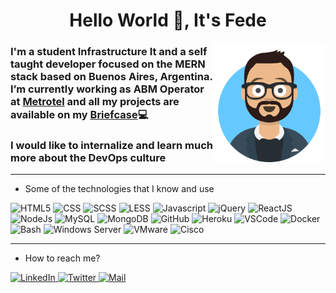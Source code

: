 <h1 align="center">Hello World 👋, It's Fede</h1>

<img align="right" alt="GIF" src="avataaars.png" width="180px" />

<h3 align="left"> I'm a student Infrastructure It and a self taught developer focused on the MERN stack based on Buenos Aires, Argentina. I’m currently working as ABM Operator at 
  <a href="https://www.metrotel.com.ar/" target="_blank">Metrotel</a> and all my projects are available on my <a href="https://fedeberbara.github.io/Portafolio-Fede/" target="_blank">Briefcase</a>💻</h3>

<h3 aling="left">I would like to internalize and learn much more about the DevOps culture</h3>

----
- Some of the technologies that I know and use

<p>
  <img alt="HTML5" src="https://img.shields.io/badge/-HTML5-0D1117?logo=html5&logoColor=E34F26&style=plastic"/>
  <img alt="CSS" src="https://img.shields.io/badge/-CSS3-0D1117?logo=css3&logoColor=0769AD&style=plastic"/>
  <img alt="SCSS" src="https://img.shields.io/badge/-Sass-0D1117?logo=sass&logoColor=CF649A&style=plastic"/>
  <img alt="LESS" src="https://img.shields.io/badge/-Less-0D1117?logo=Less&logoColor=2496Ed&style=plastic"/>
  <img alt="Javascript" src="https://img.shields.io/badge/-JavaScript-0D1117?logo=javascript&logoColor=F7DF1E&style=plastic"/>
  <img alt="jQuery" src="https://img.shields.io/badge/-JQuery-0D1117?logo=jquery&logoColor=0769AD&style=plastic"/>
  <img alt="ReactJS" src="https://img.shields.io/badge/-ReactJS-0D1117?logo=react&logoColor=61DAFB&style=plastic"/>
  <img alt="NodeJs" src="https://img.shields.io/badge/-NodeJS-0D1117?logo=Node.js&logoColor=339933&style=plastic"/>
  <img alt="MySQL" src="https://img.shields.io/badge/-MySQL-0D1117?logo=MySQL&logoColor=blue&style=plastic"/>
  <img alt="MongoDB" src="https://img.shields.io/badge/-MongoDb-0D1117?logo=MongoDB&logoColor=47A248&style=plastic"/>
  <img alt="GitHub" src="https://img.shields.io/badge/-GitHub-0D1117?logo=github&logoColor=white&style=plastic"/>
  <img alt="Heroku" src="https://img.shields.io/badge/-Heroku-0D1117?logo=Heroku&logoColor=430098&style=plastic"/>
  <img alt="VSCode" src="https://img.shields.io/badge/-VScode-0D1117?logo=visual-studio-code&logoColor=23A7F2&style=plastic"/>
  <img alt="Docker" src="https://img.shields.io/badge/-Docker-0D1117?logo=Docker&logoColor=2496Ed&style=plastic"/>
  <img alt="Bash" src="https://img.shields.io/badge/-Bash-0D1117?logo=GNU-Bash&logoColor=FFFFFF&style=plastic"/>
  <img alt="Windows Server" src="https://img.shields.io/badge/-Windows%20Server-0D1117?logo=Windows&logoColor=blue&style=plastic"/>
  <img alt="VMware" src="https://img.shields.io/badge/-VMware-0D1117?logo=VMware&logoColor=ffffff&style=plastic"/>
  <img alt="Cisco" src="https://img.shields.io/badge/-Cisco-0D1117?logo=Cisco&logoColor=1ba0d7&style=plastic"/>
</p>

----
- How to reach me? 

<p>
  <a href="https://www.linkedin.com/in/federicoberbara/" target="_blank">
    <img alt="LinkedIn" src="https://img.shields.io/badge/-LinkedIn-0A66C2?style=for-the-badge&logo=linkedin&logoColor=white&style=plastic" />
  </a>
  <a href="https://drive.google.com/file/d/1fnpo48q6Ig0MkAjQT4_qDCG29N1_C8yz/view?usp=sharing" target="_blank">
    <img alt="Twitter" src="https://img.shields.io/badge/-Download%20my%20CV-0F9D58?style=for-the-badge&logo=Google-Drive&logoColor=white&style=plastic" />
  </a>
  <a href="mailto:federicomberbara@gmail.com" target="_blank">
    <img alt="Mail" src="https://img.shields.io/badge/-Email-D14836?style=for-the-badge&logo=gmail&logoColor=white&style=plastic" />
  </a>
</p?
